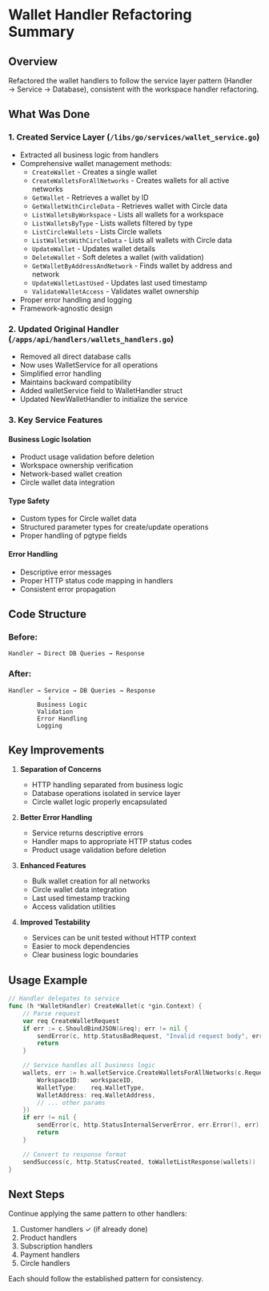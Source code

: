 # Wallet Handler Refactoring Summary

## Overview

Refactored the wallet handlers to follow the service layer pattern (Handler → Service → Database), consistent with the workspace handler refactoring.

## What Was Done

### 1. Created Service Layer (`/libs/go/services/wallet_service.go`)
- Extracted all business logic from handlers
- Comprehensive wallet management methods:
  - `CreateWallet` - Creates a single wallet
  - `CreateWalletsForAllNetworks` - Creates wallets for all active networks
  - `GetWallet` - Retrieves a wallet by ID
  - `GetWalletWithCircleData` - Retrieves wallet with Circle data
  - `ListWalletsByWorkspace` - Lists all wallets for a workspace
  - `ListWalletsByType` - Lists wallets filtered by type
  - `ListCircleWallets` - Lists Circle wallets
  - `ListWalletsWithCircleData` - Lists all wallets with Circle data
  - `UpdateWallet` - Updates wallet details
  - `DeleteWallet` - Soft deletes a wallet (with validation)
  - `GetWalletByAddressAndNetwork` - Finds wallet by address and network
  - `UpdateWalletLastUsed` - Updates last used timestamp
  - `ValidateWalletAccess` - Validates wallet ownership
- Proper error handling and logging
- Framework-agnostic design

### 2. Updated Original Handler (`/apps/api/handlers/wallets_handlers.go`)
- Removed all direct database calls
- Now uses WalletService for all operations
- Simplified error handling
- Maintains backward compatibility
- Added walletService field to WalletHandler struct
- Updated NewWalletHandler to initialize the service

### 3. Key Service Features

#### Business Logic Isolation
- Product usage validation before deletion
- Workspace ownership verification
- Network-based wallet creation
- Circle wallet data integration

#### Type Safety
- Custom types for Circle wallet data
- Structured parameter types for create/update operations
- Proper handling of pgtype fields

#### Error Handling
- Descriptive error messages
- Proper HTTP status code mapping in handlers
- Consistent error propagation

## Code Structure

### Before:
```
Handler → Direct DB Queries → Response
```

### After:
```
Handler → Service → DB Queries → Response
           ↓
        Business Logic
        Validation
        Error Handling
        Logging
```

## Key Improvements

1. **Separation of Concerns**
   - HTTP handling separated from business logic
   - Database operations isolated in service layer
   - Circle wallet logic properly encapsulated

2. **Better Error Handling**
   - Service returns descriptive errors
   - Handler maps to appropriate HTTP status codes
   - Product usage validation before deletion

3. **Enhanced Features**
   - Bulk wallet creation for all networks
   - Circle wallet data integration
   - Last used timestamp tracking
   - Access validation utilities

4. **Improved Testability**
   - Services can be unit tested without HTTP context
   - Easier to mock dependencies
   - Clear business logic boundaries

## Usage Example

```go
// Handler delegates to service
func (h *WalletHandler) CreateWallet(c *gin.Context) {
    // Parse request
    var req CreateWalletRequest
    if err := c.ShouldBindJSON(&req); err != nil {
        sendError(c, http.StatusBadRequest, "Invalid request body", err)
        return
    }

    // Service handles all business logic
    wallets, err := h.walletService.CreateWalletsForAllNetworks(c.Request.Context(), services.CreateWalletParams{
        WorkspaceID:   workspaceID,
        WalletType:    req.WalletType,
        WalletAddress: req.WalletAddress,
        // ... other params
    })
    if err != nil {
        sendError(c, http.StatusInternalServerError, err.Error(), err)
        return
    }

    // Convert to response format
    sendSuccess(c, http.StatusCreated, toWalletListResponse(wallets))
}
```

## Next Steps

Continue applying the same pattern to other handlers:
1. Customer handlers ✓ (if already done)
2. Product handlers
3. Subscription handlers
4. Payment handlers
5. Circle handlers

Each should follow the established pattern for consistency.